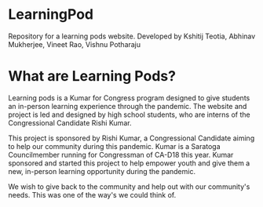 # LearningPod
Repository for a learning pods website. Developed by Kshitij Teotia, Abhinav Mukherjee, Vineet Rao, Vishnu Potharaju

# What are Learning Pods?

Learning pods is a Kumar for Congress program designed to give students an in-person learning experience through the pandemic. The website and project is led and designed by high school students, who are interns of the Congressional Candidate Rishi Kumar.

This project is sponsored by Rishi Kumar, a Congressional Candidate aiming to help our community during this pandemic. Kumar is a Saratoga Councilmember running for Congressman of CA-D18 this year. Kumar sponsored and started this project to help empower youth and give them a new, in-person learning opportunity during the pandemic.

We wish to give back to the community and help out with our community's needs. This was one of the way's we could think of.
